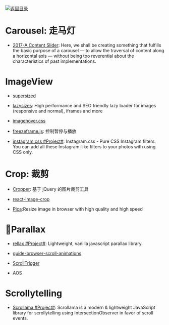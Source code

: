 [![返回目录](https://parg.co/UGo)](https://parg.co/b4z)

# Carousel: 走马灯

* [2017-A Content Slider](https://inclusive-components.design/a-content-slider/): Here, we shall be creating something that fulfills the basic purpose of a carousel — to allow the traversal of content along a horizontal axis — without being too reverential about the characteristics of past implementations.

# ImageView

* [supersized](https://github.com/buildinternet/supersized)

* [lazysizes](https://github.com/aFarkas/lazysizes): High performance and SEO friendly lazy loader for images (responsive and normal), iframes and more

* [imagehover.css](https://github.com/ciar4n/imagehover.css)

* [freezeframe.js](https://github.com/ctrl-freaks/freezeframe.js): 控制暂停与播放

- [instagram.css #Project#](https://github.com/picturepan2/instagram.css): Instagram.css - Pure CSS Instagram filters. You can add all these Instagram-like filters to your photos with using CSS only.

# Crop: 裁剪

* [Cropper](http://fengyuanchen.github.io/cropper/): 基于 jQuery 的图片裁剪工具

* [react-image-crop](https://github.com/DominicTobias/react-image-crop)

* [Pica](http://nodeca.github.io/pica/demo/):Resize image in browser with high quality and high speed

# Parallax

* [rellax #Project#](https://github.com/dixonandmoe/rellax): Lightweight, vanilla javascript parallax library.

* [guide-browser-scroll-animations](http://developer.telerik.com/featured/guide-browser-scroll-animations/?ref=mybridge.co)

* [ScrollTrigger](https://github.com/terwanerik/ScrollTrigger)

* AOS

# Scrollytelling

* [Scrollama #Project#](https://github.com/russellgoldenberg/scrollama): Scrollama is a modern & lightweight JavaScript library for scrollytelling using IntersectionObserver in favor of scroll events.
